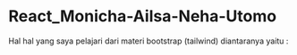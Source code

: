 # React_Monicha-Ailsa-Neha-Utomo

Hal hal yang saya pelajari dari materi bootstrap (tailwind) diantaranya yaitu :
